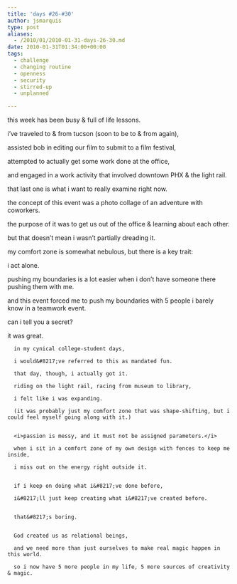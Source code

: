 ```yaml
---
title: 'days #26-#30'
author: jsmarquis
type: post
aliases:
  - /2010/01/2010-01-31-days-26-30.md
date: 2010-01-31T01:34:00+00:00
tags:
  - challenge
  - changing routine
  - openness
  - security
  - stirred-up
  - unplanned

---
```

this week has been busy & full of life lessons.

  i&#8217;ve traveled to & from tucson (soon to be to & from again),

  assisted bob in editing our film to submit to a film festival,

  attempted to actually get some work done at the office,

  and engaged in a work activity that involved downtown PHX & the light rail.


  that last one is what i want to really examine right now.

  the concept of this event was a photo collage of an adventure with coworkers.

  the purpose of it was to get us out of the office & learning about each other.


  but that doesn&#8217;t mean i wasn&#8217;t partially dreading it.


  my comfort zone is somewhat nebulous, but there is a key trait:

  i act alone.

  pushing my boundaries is a lot easier when i don&#8217;t have someone there pushing them with me.

  and this event forced me to push my boundaries with 5 people i barely know in a teamwork event.


  can i tell you a secret?

  it was great.


      in my cynical college-student days,

      i would&#8217;ve referred to this as mandated fun.

      that day, though, i actually got it.

      riding on the light rail, racing from museum to library,

      i felt like i was expanding.

      (it was probably just my comfort zone that was shape-shifting, but i could feel myself going along with it.)


      <i>passion is messy, and it must not be assigned parameters.</i>

      when i sit in a comfort zone of my own design with fences to keep me inside,

      i miss out on the energy right outside it.


      if i keep on doing what i&#8217;ve done before,

      i&#8217;ll just keep creating what i&#8217;ve created before.


      that&#8217;s boring.


      God created us as relational beings,

      and we need more than just ourselves to make real magic happen in this world.

      so i now have 5 more people in my life, 5 more sources of creativity & magic.